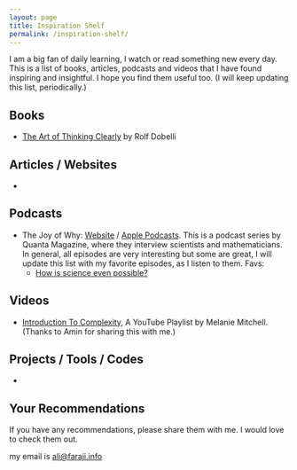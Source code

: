 ```yaml
---
layout: page
title: Inspiration Shelf
permalink: /inspiration-shelf/
---
```


I am a big fan of daily learning, I watch or read something new every day.
This is a list of books, articles, podcasts and videos that I have found inspiring and insightful.
I hope you find them useful too. (I will keep updating this list, periodically.)

## Books

- [The Art of Thinking Clearly](https://www.google.com/search?q=the+art+of+thinking+clearly) by Rolf Dobelli
  
## Articles / Websites

- 

## Podcasts

- The Joy of Why: [Website](https://www.quantamagazine.org/tag/the-joy-of-why/) / [Apple Podcasts](https://podcasts.apple.com/ca/podcast/the-joy-of-why/id1608948873). This is a podcast series by Quanta Magazine, where they interview scientists and mathematicians. In general, all episodes are very interesting but some are great, I will update this list with my favorite episodes, as I listen to them. Favs:
  - [How is science even possible?](https://www.quantamagazine.org/how-is-science-even-possible-20240620/)

## Videos

- [Introduction To Complexity](https://www.youtube.com/playlist?list=PLF0b3ThojznRyDQlitfUTzXEXwLNNE-mI), A YouTube Playlist by Melanie Mitchell. (Thanks to Amin for sharing this with me.)

## Projects / Tools / Codes

- 

## Your Recommendations

If you have any recommendations, please share them with me. I would love to check them out.

my email is <ali@faraji.info>


